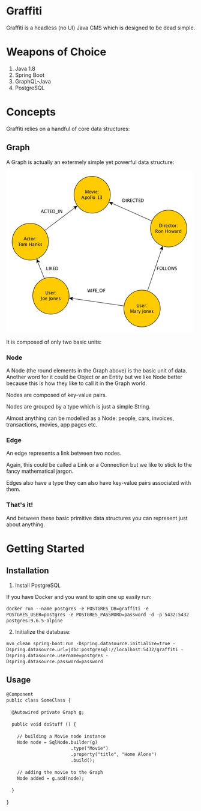 # Graffiti

Graffiti is a headless (no UI) Java CMS which is designed to be dead simple. 

# Weapons of Choice

1. Java 1.8
2. Spring Boot
3. GraphQL-Java
4. PostgreSQL

# Concepts

Graffiti relies on a handful of core data structures: 

## Graph

A Graph is actually an extermely simple yet powerful data structure:

![alt text](graph.png "Graph")

It is composed of only two basic units:

### Node

A Node (the round elements in the Graph above) is the basic unit of data. Another word for it could be Object or an Entity but we like Node better because this is how they like to call it in the Graph world.

Nodes are composed of key-value pairs.

Nodes are grouped by a type which is just a simple String.

Almost anything can be modelled as a Node: people, cars, invoices, transactions, movies, app pages etc.  

### Edge

An edge represents a link between two nodes. 

Again, this could be called a Link or a Connection but we like to stick to the fancy mathematical jargon.

Edges also have a type they can also have key-value pairs associated with them.

### That's it!

And between these basic primitive data structures you can represent just about anything.

# Getting Started

## Installation

1. Install PostgreSQL

If you have Docker and you want to spin one up easily run:

```
docker run --name postgres -e POSTGRES_DB=graffiti -e POSTGRES_USER=postgres -e POSTGRES_PASSWORD=password -d -p 5432:5432 postgres:9.6.5-alpine
```

2. Initialize the database:

```
mvn clean spring-boot:run -Dspring.datasource.initialize=true -Dspring.datasource.url=jdbc:postgresql://localhost:5432/graffiti -Dspring.datasource.username=postgres -Dspring.datasource.password=password
```

## Usage 

```
@Component
public class SomeClass {
  
  @Autowired private Graph g;

  public void doStuff () {
  
    // building a Movie node instance
    Node node = SqlNode.builder(g)
                        .type("Movie")
      	                .property("title", "Home Alone")
      	                .build();
      	                
    // adding the movie to the Graph
    Node added = g.add(node);
    
  }

}

```